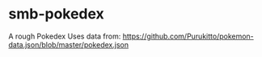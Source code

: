 # smb-pokedex
A rough Pokedex
Uses data from: https://github.com/Purukitto/pokemon-data.json/blob/master/pokedex.json

